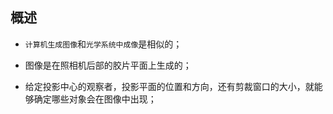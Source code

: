 ## 概述

* `计算机生成图像`和`光学系统中成像`是相似的；

* 图像是在照相机后部的胶片平面上生成的；

* 给定投影中心的观察者，投影平面的位置和方向，还有剪裁窗口的大小，就能够确定哪些对象会在图像中出现；